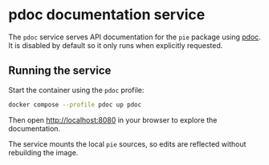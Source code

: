 # pdoc documentation service

The `pdoc` service serves API documentation for the `pie` package using [pdoc](https://pdoc.dev).
It is disabled by default so it only runs when explicitly requested.

## Running the service

Start the container using the `pdoc` profile:

```bash
docker compose --profile pdoc up pdoc
```

Then open <http://localhost:8080> in your browser to explore the documentation.

The service mounts the local `pie` sources, so edits are reflected without rebuilding the image.
